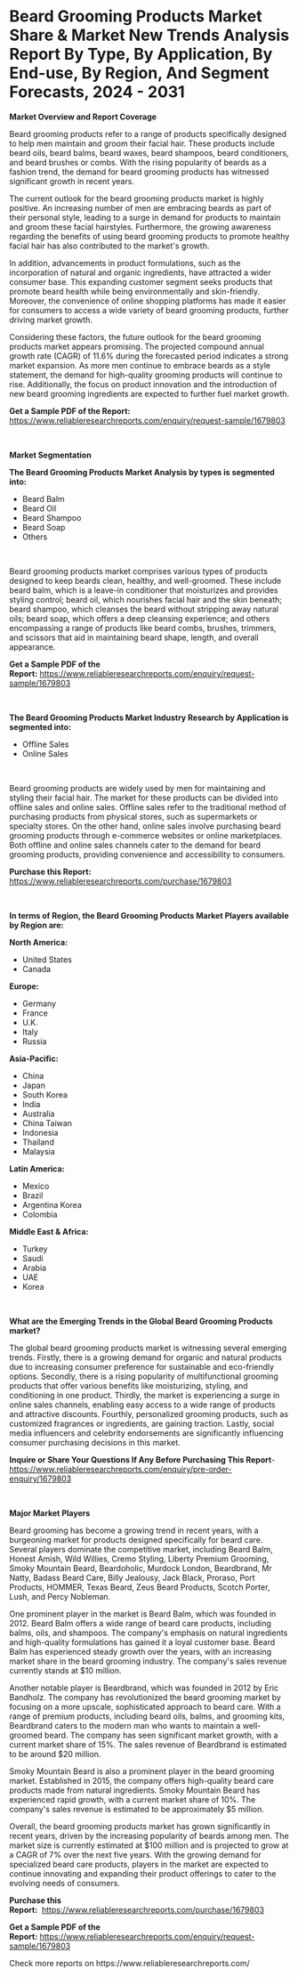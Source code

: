 <p><h1>Beard Grooming Products Market Share & Market New Trends Analysis Report By Type, By Application, By End-use, By Region, And Segment Forecasts, 2024 - 2031</h1></p><p><strong>Market Overview and Report Coverage</strong></p>
<p><p>Beard grooming products refer to a range of products specifically designed to help men maintain and groom their facial hair. These products include beard oils, beard balms, beard waxes, beard shampoos, beard conditioners, and beard brushes or combs. With the rising popularity of beards as a fashion trend, the demand for beard grooming products has witnessed significant growth in recent years.</p><p>The current outlook for the beard grooming products market is highly positive. An increasing number of men are embracing beards as part of their personal style, leading to a surge in demand for products to maintain and groom these facial hairstyles. Furthermore, the growing awareness regarding the benefits of using beard grooming products to promote healthy facial hair has also contributed to the market's growth.</p><p>In addition, advancements in product formulations, such as the incorporation of natural and organic ingredients, have attracted a wider consumer base. This expanding customer segment seeks products that promote beard health while being environmentally and skin-friendly. Moreover, the convenience of online shopping platforms has made it easier for consumers to access a wide variety of beard grooming products, further driving market growth.</p><p>Considering these factors, the future outlook for the beard grooming products market appears promising. The projected compound annual growth rate (CAGR) of 11.6% during the forecasted period indicates a strong market expansion. As more men continue to embrace beards as a style statement, the demand for high-quality grooming products will continue to rise. Additionally, the focus on product innovation and the introduction of new beard grooming ingredients are expected to further fuel market growth.</p></p>
<p><strong>Get a Sample PDF of the Report:</strong> <a href="https://www.reliableresearchreports.com/enquiry/request-sample/1679803">https://www.reliableresearchreports.com/enquiry/request-sample/1679803</a></p>
<p>&nbsp;</p>
<p><strong>Market Segmentation</strong></p>
<p><strong>The Beard Grooming Products Market Analysis by types is segmented into:</strong></p>
<p><ul><li>Beard Balm</li><li>Beard Oil</li><li>Beard Shampoo</li><li>Beard Soap</li><li>Others</li></ul></p>
<p>&nbsp;</p>
<p><p>Beard grooming products market comprises various types of products designed to keep beards clean, healthy, and well-groomed. These include beard balm, which is a leave-in conditioner that moisturizes and provides styling control; beard oil, which nourishes facial hair and the skin beneath; beard shampoo, which cleanses the beard without stripping away natural oils; beard soap, which offers a deep cleansing experience; and others encompassing a range of products like beard combs, brushes, trimmers, and scissors that aid in maintaining beard shape, length, and overall appearance.</p></p>
<p><strong>Get a Sample PDF of the Report:</strong>&nbsp;<a href="https://www.reliableresearchreports.com/enquiry/request-sample/1679803">https://www.reliableresearchreports.com/enquiry/request-sample/1679803</a></p>
<p>&nbsp;</p>
<p><strong>The Beard Grooming Products Market Industry Research by Application is segmented into:</strong></p>
<p><ul><li>Offline Sales</li><li>Online Sales</li></ul></p>
<p>&nbsp;</p>
<p><p>Beard grooming products are widely used by men for maintaining and styling their facial hair. The market for these products can be divided into offline sales and online sales. Offline sales refer to the traditional method of purchasing products from physical stores, such as supermarkets or specialty stores. On the other hand, online sales involve purchasing beard grooming products through e-commerce websites or online marketplaces. Both offline and online sales channels cater to the demand for beard grooming products, providing convenience and accessibility to consumers.</p></p>
<p><strong>Purchase this Report:</strong>&nbsp; <a href="https://www.reliableresearchreports.com/purchase/1679803">https://www.reliableresearchreports.com/purchase/1679803</a></p>
<p>&nbsp;</p>
<p><strong>In terms of Region, the Beard Grooming Products Market Players available by Region are:</strong></p>
<p>
    <p> <strong> North America: </strong>
        <ul>
            <li>United States</li>
            <li>Canada</li>
        </ul>
        </p> 
    <p> <strong> Europe: </strong>
        <ul>
            <li>Germany</li>
            <li>France</li>
            <li>U.K.</li>
            <li>Italy</li>
            <li>Russia</li>
        </ul>
        </p> 
    <p> <strong> Asia-Pacific: </strong>
        <ul>
            <li>China</li>
            <li>Japan</li>
            <li>South Korea</li>
            <li>India</li>
            <li>Australia</li>
            <li>China Taiwan</li>
            <li>Indonesia</li>
            <li>Thailand</li>
            <li>Malaysia</li>
        </ul>
        </p> 
    <p> <strong> Latin America: </strong>
        <ul>
            <li>Mexico</li>
            <li>Brazil</li>
            <li>Argentina Korea</li>
            <li>Colombia</li>
        </ul>
        </p> 
    <p> <strong> Middle East & Africa: </strong>
        <ul>
            <li>Turkey</li>
            <li>Saudi</li>
            <li>Arabia</li>
            <li>UAE</li>
            <li>Korea</li>
        </ul>
    </p>
    </p>
<p>&nbsp;</p>
<p><strong>What are the Emerging Trends in the Global Beard Grooming Products market?</strong></p>
<p><p>The global beard grooming products market is witnessing several emerging trends. Firstly, there is a growing demand for organic and natural products due to increasing consumer preference for sustainable and eco-friendly options. Secondly, there is a rising popularity of multifunctional grooming products that offer various benefits like moisturizing, styling, and conditioning in one product. Thirdly, the market is experiencing a surge in online sales channels, enabling easy access to a wide range of products and attractive discounts. Fourthly, personalized grooming products, such as customized fragrances or ingredients, are gaining traction. Lastly, social media influencers and celebrity endorsements are significantly influencing consumer purchasing decisions in this market.</p></p>
<p><strong>Inquire or Share Your Questions If Any Before Purchasing This Report</strong>- <a href="https://www.reliableresearchreports.com/enquiry/pre-order-enquiry/1679803">https://www.reliableresearchreports.com/enquiry/pre-order-enquiry/1679803</a></p>
<p>&nbsp;</p>
<p><strong>Major Market Players</strong></p>
<p><p>Beard grooming has become a growing trend in recent years, with a burgeoning market for products designed specifically for beard care. Several players dominate the competitive market, including Beard Balm, Honest Amish, Wild Willies, Cremo Styling, Liberty Premium Grooming, Smoky Mountain Beard, Beardoholic, Murdock London, Beardbrand, Mr Natty, Badass Beard Care, Billy Jealousy, Jack Black, Proraso, Port Products, HOMMER, Texas Beard, Zeus Beard Products, Scotch Porter, Lush, and Percy Nobleman.</p><p>One prominent player in the market is Beard Balm, which was founded in 2012. Beard Balm offers a wide range of beard care products, including balms, oils, and shampoos. The company's emphasis on natural ingredients and high-quality formulations has gained it a loyal customer base. Beard Balm has experienced steady growth over the years, with an increasing market share in the beard grooming industry. The company's sales revenue currently stands at $10 million.</p><p>Another notable player is Beardbrand, which was founded in 2012 by Eric Bandholz. The company has revolutionized the beard grooming market by focusing on a more upscale, sophisticated approach to beard care. With a range of premium products, including beard oils, balms, and grooming kits, Beardbrand caters to the modern man who wants to maintain a well-groomed beard. The company has seen significant market growth, with a current market share of 15%. The sales revenue of Beardbrand is estimated to be around $20 million.</p><p>Smoky Mountain Beard is also a prominent player in the beard grooming market. Established in 2015, the company offers high-quality beard care products made from natural ingredients. Smoky Mountain Beard has experienced rapid growth, with a current market share of 10%. The company's sales revenue is estimated to be approximately $5 million.</p><p>Overall, the beard grooming products market has grown significantly in recent years, driven by the increasing popularity of beards among men. The market size is currently estimated at $100 million and is projected to grow at a CAGR of 7% over the next five years. With the growing demand for specialized beard care products, players in the market are expected to continue innovating and expanding their product offerings to cater to the evolving needs of consumers.</p></p>
<p><strong>Purchase this Report:</strong>&nbsp;&nbsp;<a href="https://www.reliableresearchreports.com/purchase/1679803">https://www.reliableresearchreports.com/purchase/1679803</a></p>
<p></p>
<p><strong>Get a Sample PDF of the Report:</strong>&nbsp;<a href="https://www.reliableresearchreports.com/enquiry/request-sample/1679803">https://www.reliableresearchreports.com/enquiry/request-sample/1679803</a></p>
<p>Check more reports on https://www.reliableresearchreports.com/</p>